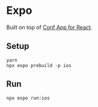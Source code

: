 # Expo

Built on top of [Conf App for React](https://github.com/expo/react-conf-app).

## Setup

```
yarn
npx expo prebuild -p ios
```

## Run

```
npx expo run:ios
```
